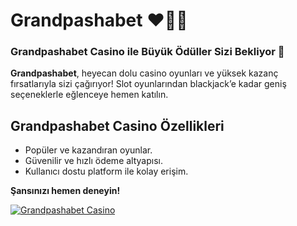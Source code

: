 # Grandpashabet ❤️💫✅

### **Grandpashabet Casino ile Büyük Ödüller Sizi Bekliyor 🎲**  
**Grandpashabet**, heyecan dolu casino oyunları ve yüksek kazanç fırsatlarıyla sizi çağırıyor! Slot oyunlarından blackjack’e kadar geniş seçeneklerle eğlenceye hemen katılın.  

## Grandpashabet Casino Özellikleri  
- Popüler ve kazandıran oyunlar.  
- Güvenilir ve hızlı ödeme altyapısı.  
- Kullanıcı dostu platform ile kolay erişim.  

**Şansınızı hemen deneyin!**  

<a href="https://t.me/grand_pashabet" target="_blank"><img src="https://i.hizliresim.com/1d7hvuc.png" alt="Grandpashabet Casino" style="max-width: 100%;"></a>  
